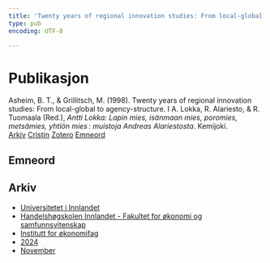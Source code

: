 ```yaml
---
title: 'Twenty years of regional innovation studies: From local-global to agency-structure'
type: pub
encoding: UTF-8

---
```

<h1>Publikasjon</h1>
<article id="csl-bib-container-M25Y3TMY" class="csl-bib-container">
  <div class="csl-bib-body"> <div class="csl-entry">Asheim, B. T., &#38; Grillitsch, M. (1998). Twenty years of regional innovation studies: From local-global to agency-structure. I A. Lokka, R. Alariesto, &#38; R. Tuomaala (Red.), <i>Antti Lokka: Lapin mies, isänmaan mies, poromies, metsämies, yhtiön mies : muistoja Andreas Alariestosta</i>. Kemijoki.</div> </div>
  <div class="csl-bib-buttons">
    <a href="#taxonomy-article-M25Y3TMY" alt="archive" class="csl-bib-button">Arkiv</a>
    <a href="https://app.cristin.no/results/show.jsf?id=2320541" alt="Cristin" class="csl-bib-button">Cristin</a>
    <a href="http://zotero.org/groups/5881554/items/M25Y3TMY" alt="Zotero" class="csl-bib-button">Zotero</a>
    <a href="#keywords-article-M25Y3TMY" alt="keywords" class="csl-bib-button">Emneord</a>
  </div>
  <div id="csl-bib-meta-container-M25Y3TMY"></div>
</article>
<div id="csl-bib-meta-M25Y3TMY" class="csl-bib-meta">
  <article id="keywords-article-M25Y3TMY" class="keywords-article">
    <h1>Emneord</h1>
    
  </article>
  <article id="taxonomy-article-M25Y3TMY" class="taxonomy-article">
    <h1>Arkiv</h1>
    <ul>
      <li>
        <a href="/nn/archive/?key=3DCRN523">Universitetet i Innlandet</a>
      </li>
      <li>
        <a href="/nn/archive/?key=DU8Q9LN9">Handelshøgskolen Innlandet - Fakultet for økonomi og samfunnsvitenskap</a>
      </li>
      <li>
        <a href="/nn/archive/?key=3IQA89I8">Institutt for økonomifag</a>
      </li>
      <li>
        <a href="/nn/archive/?key=ZM8AGK3A">2024</a>
      </li>
      <li>
        <a href="/nn/archive/?key=A2NGEDNX">November</a>
      </li>
    </ul>
  </article>
</div>
